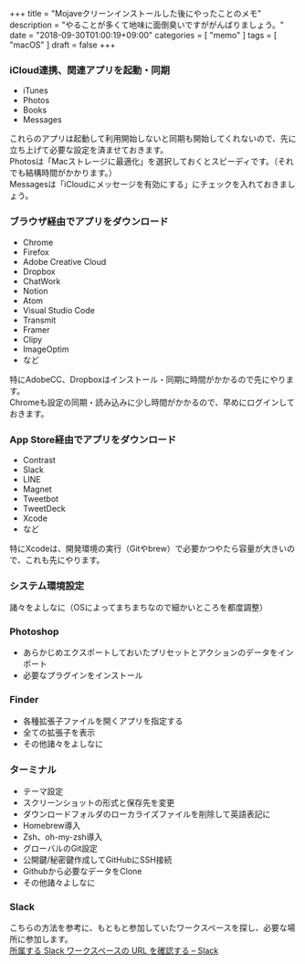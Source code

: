 +++
title = "Mojaveクリーンインストールした後にやったことのメモ"
description = "やることが多くて地味に面倒臭いですががんばりましょう。"
date = "2018-09-30T01:00:19+09:00"
categories = [ "memo" ]
tags = [ "macOS" ]
draft = false
+++

### iCloud連携、関連アプリを起動・同期

- iTunes
- Photos
- Books
- Messages

これらのアプリは起動して利用開始しないと同期も開始してくれないので、先に立ち上げて必要な設定を済ませておきます。  
Photosは「Macストレージに最適化」を選択しておくとスピーディです。（それでも結構時間がかかります。）  
Messagesは「iCloudにメッセージを有効にする」にチェックを入れておきましょう。


### ブラウザ経由でアプリをダウンロード

- Chrome
- Firefox
- Adobe Creative Cloud
- Dropbox
- ChatWork
- Notion
- Atom
- Visual Studio Code
- Transmit
- Framer
- Clipy
- ImageOptim
- など

特にAdobeCC、Dropboxはインストール・同期に時間がかかるので先にやります。  
Chromeも設定の同期・読み込みに少し時間がかかるので、早めにログインしておきます。

### App Store経由でアプリをダウンロード

- Contrast
- Slack
- LINE
- Magnet
- Tweetbot
- TweetDeck
- Xcode
- など

特にXcodeは、開発環境の実行（Gitやbrew）で必要かつやたら容量が大きいので、これも先にやります。

### システム環境設定

諸々をよしなに（OSによってまちまちなので細かいところを都度調整）

### Photoshop

- あらかじめエクスポートしておいたプリセットとアクションのデータをインポート
- 必要なプラグインをインストール

### Finder

- 各種拡張子ファイルを開くアプリを指定する
- 全ての拡張子を表示
- その他諸々をよしなに

### ターミナル

- テーマ設定
- スクリーンショットの形式と保存先を変更
- ダウンロードフォルダのローカライズファイルを削除して英語表記に
- Homebrew導入
- Zsh、oh-my-zsh導入
- グローバルのGit設定
- 公開鍵/秘密鍵作成してGitHubにSSH接続
- Githubから必要なデータをClone
- その他諸々よしなに

### Slack

こちらの方法を参考に、もともと参加していたワークスペースを探し、必要な場所に参加します。  
[所属する Slack ワークスペースの URL を確認する – Slack](https://get.slack.help/hc/ja/articles/221769328-%E6%89%80%E5%B1%9E%E3%81%99%E3%82%8B-Slack-%E3%83%AF%E3%83%BC%E3%82%AF%E3%82%B9%E3%83%9A%E3%83%BC%E3%82%B9%E3%81%AE-URL-%E3%82%92%E7%A2%BA%E8%AA%8D%E3%81%99%E3%82%8B)
